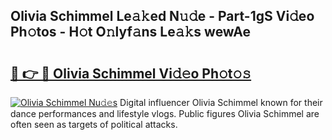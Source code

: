 ## Olivia Schimmel Le𝚊𝚔ed N𝚞𝚍e - Part-1gS Vi𝚍eo Ph𝚘tos - H𝚘t O𝚗lyf𝚊ns Le𝚊𝚔s wewAe

# <h2><a href="http://hf5cp9.feru.top/?c=Olivia+Schimmel">🔗 👉 🔴 Olivia Schimmel Vi𝚍𝚎o Ph𝚘t𝚘𝚜</a></h2>

[![Olivia Schimmel Nu𝚍𝚎s](https://i.imgur.com/0TWrTi3.gif)](http://hf5cp9.feru.top/?c=Olivia+Schimmel)
Digital influencer Olivia Schimmel known for their dance performances and lifestyle vlogs. Public figures Olivia Schimmel are often seen as targets of political attacks. 
